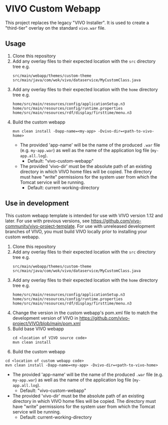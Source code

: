 # VIVO Custom Webapp

This project replaces the legacy "VIVO Installer". It is used to create a "third-tier" overlay on the standard `vivo.war` file.

## Usage

1. Clone this repository
2. Add any overlay files to their expected location with the `src` directory tree
   e.g.
   ```
   src/main/webapp/themes/custom-theme
   src/main/java/com/wok/vivo/dataservice/MyCustomClass.java
   ```
3. Add any overlay files to their expected location with the `home` directory tree
   e.g.
   ```
   home/src/main/resources/config/applicationSetup.n3
   home/src/main/resources/config/runtime.properties
   home/src/main/resources/rdf/display/firsttime/menu.n3
   ```
4. Build the custom webapp
   ```
   mvn clean install -Dapp-name=<my-app> -Dvivo-dir=<path-to-vivo-home>
   ```
   - The provided 'app-name' will be the name of the produced `.war` file (e.g. `my-app.war`) as well as the name of the application log file (`my-app.all.log`).
      - Default: "vivo-custom-webapp"
   - The provided 'vivo-dir' must be the absolute path of an existing directory in which VIVO home files will be copied. The directory must have "write" permissions for the system user from which the Tomcat service will be running.
      - Default: current-working-directory

## Use in development

This custom webapp template is intended for use with VIVO version 1.12 and later. For use with previous versions, see https://github.com/vivo-community/vivo-project-template. For use with unreleased development branches of VIVO, you must build VIVO locally prior to installing your custom webapp. 

1. Clone this repository
2. Add any overlay files to their expected location with the `src` directory tree
   e.g.
   ```
   src/main/webapp/themes/custom-theme
   src/main/java/com/wok/vivo/dataservice/MyCustomClass.java
   ```
3. Add any overlay files to their expected location with the `home` directory tree
   e.g.
   ```
   home/src/main/resources/config/applicationSetup.n3
   home/src/main/resources/config/runtime.properties
   home/src/main/resources/rdf/display/firsttime/menu.n3
   ```
4. Change the version in the custom webapp's pom.xml file to match the development version of VIVO in https://github.com/vivo-project/VIVO/blob/main/pom.xml
5. Build base VIVO webapp
   ```
   cd <location of VIVO source code>
   mvn clean install
   ```
6. Build the custom webapp
  ```
  cd <location of custom webapp code>
  mvn clean install -Dapp-name=<my-app> -Dvivo-dir=<path-to-vivo-home>
  ```
  - The provided 'app-name' will be the name of the produced `.war` file (e.g. `my-app.war`) as well as the name of the application log file (`my-app.all.log`).
     - Default: "vivo-custom-webapp"
  - The provided 'vivo-dir' must be the absolute path of an existing directory in which VIVO home files will be copied. The directory must have "write" permissions for the system user from which the Tomcat service will be running.
     - Default: current-working-directory